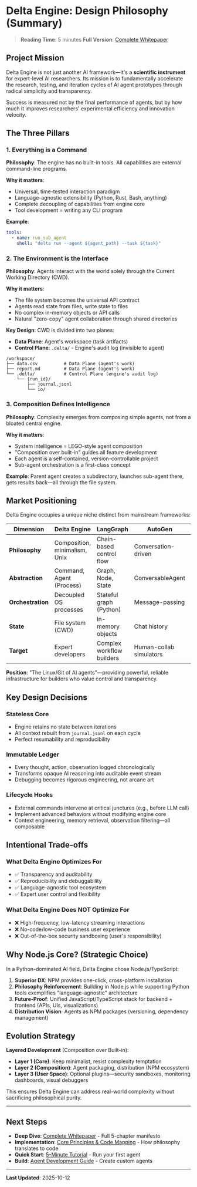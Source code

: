 # Delta Engine: Design Philosophy (Summary)

> **Reading Time**: 5 minutes
> **Full Version**: [Complete Whitepaper](./philosophy-02-whitepaper.md)

## Project Mission

Delta Engine is not just another AI framework—it's a **scientific instrument** for expert-level AI researchers. Its mission is to fundamentally accelerate the research, testing, and iteration cycles of AI agent prototypes through radical simplicity and transparency.

Success is measured not by the final performance of agents, but by how much it improves researchers' experimental efficiency and innovation velocity.

## The Three Pillars

### 1. Everything is a Command

**Philosophy**: The engine has no built-in tools. All capabilities are external command-line programs.

**Why it matters**:
- Universal, time-tested interaction paradigm
- Language-agnostic extensibility (Python, Rust, Bash, anything)
- Complete decoupling of capabilities from engine core
- Tool development = writing any CLI program

**Example**:
```yaml
tools:
  - name: run_sub_agent
    shell: "delta run --agent ${agent_path} --task ${task}"
```

### 2. The Environment is the Interface

**Philosophy**: Agents interact with the world solely through the Current Working Directory (CWD).

**Why it matters**:
- The file system becomes the universal API contract
- Agents read state from files, write state to files
- No complex in-memory objects or API calls
- Natural "zero-copy" agent collaboration through shared directories

**Key Design**: CWD is divided into two planes:
- **Data Plane**: Agent's workspace (task artifacts)
- **Control Plane**: `.delta/` - Engine's audit log (invisible to agent)

```
/workspace/
├── data.csv          # Data Plane (agent's work)
├── report.md         # Data Plane (agent's work)
└── .delta/           # Control Plane (engine's audit log)
    └── {run_id}/
        ├── journal.jsonl
        └── io/
```

### 3. Composition Defines Intelligence

**Philosophy**: Complexity emerges from composing simple agents, not from a bloated central engine.

**Why it matters**:
- System intelligence = LEGO-style agent composition
- "Composition over built-in" guides all feature development
- Each agent is a self-contained, version-controllable project
- Sub-agent orchestration is a first-class concept

**Example**: Parent agent creates a subdirectory, launches sub-agent there, gets results back—all through the file system.

## Market Positioning

Delta Engine occupies a unique niche distinct from mainstream frameworks:

| Dimension | Delta Engine | LangGraph | AutoGen | CrewAI |
|-----------|--------------|-----------|---------|--------|
| **Philosophy** | Composition, minimalism, Unix | Chain-based control flow | Conversation-driven | Role-playing |
| **Abstraction** | Command, Agent (Process) | Graph, Node, State | ConversableAgent | Role, Task |
| **Orchestration** | Decoupled OS processes | Stateful graph (Python) | Message-passing | Sequential/parallel tasks |
| **State** | File system (CWD) | In-memory objects | Chat history | Task outputs |
| **Target** | Expert developers | Complex workflow builders | Human-collab simulators | Rapid role-based dev |

**Position**: "The Linux/Git of AI agents"—providing powerful, reliable infrastructure for builders who value control and transparency.

## Key Design Decisions

### Stateless Core
- Engine retains no state between iterations
- All context rebuilt from `journal.jsonl` on each cycle
- Perfect resumability and reproducibility

### Immutable Ledger
- Every thought, action, observation logged chronologically
- Transforms opaque AI reasoning into auditable event stream
- Debugging becomes rigorous engineering, not arcane art

### Lifecycle Hooks
- External commands intervene at critical junctures (e.g., before LLM call)
- Implement advanced behaviors without modifying engine core
- Context engineering, memory retrieval, observation filtering—all composable

## Intentional Trade-offs

### What Delta Engine Optimizes For
- ✅ Transparency and auditability
- ✅ Reproducibility and debuggability
- ✅ Language-agnostic tool ecosystem
- ✅ Expert user control and flexibility

### What Delta Engine Does NOT Optimize For
- ❌ High-frequency, low-latency streaming interactions
- ❌ No-code/low-code business user experience
- ❌ Out-of-the-box security sandboxing (user's responsibility)

## Why Node.js Core? (Strategic Choice)

In a Python-dominated AI field, Delta Engine chose Node.js/TypeScript:

1. **Superior DX**: NPM provides one-click, cross-platform installation
2. **Philosophy Reinforcement**: Building in Node.js while supporting Python tools exemplifies "language-agnostic" architecture
3. **Future-Proof**: Unified JavaScript/TypeScript stack for backend + frontend (APIs, UIs, visualizations)
4. **Distribution Vision**: Agents as NPM packages (versioning, dependency management)

## Evolution Strategy

**Layered Development** (Composition over Built-in):
- **Layer 1 (Core)**: Keep minimalist, resist complexity temptation
- **Layer 2 (Composition)**: Agent packaging, distribution (NPM ecosystem)
- **Layer 3 (User Space)**: Optional plugins—security sandboxes, monitoring dashboards, visual debuggers

This ensures Delta Engine can address real-world complexity without sacrificing philosophical purity.

---

## Next Steps

- **Deep Dive**: [Complete Whitepaper](./philosophy-02-whitepaper.md) - Full 5-chapter manifesto
- **Implementation**: [Core Principles & Code Mapping](./philosophy-03-implementation.md) - How philosophy translates to code
- **Quick Start**: [5-Minute Tutorial](../QUICKSTART.md) - Run your first agent
- **Build**: [Agent Development Guide](../guides/agent-development.md) - Create custom agents

---

**Last Updated**: 2025-10-12
